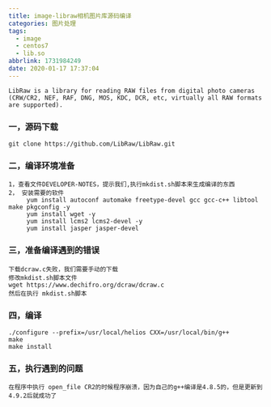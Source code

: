 ```yaml
---
title: image-libraw相机图片库源码编译
categories: 图片处理
tags:
  - image
  - centos7
  - lib.so
abbrlink: 1731984249
date: 2020-01-17 17:37:04
---
```


~~~
LibRaw is a library for reading RAW files from digital photo cameras (CRW/CR2, NEF, RAF, DNG, MOS, KDC, DCR, etc, virtually all RAW formats are supported).
~~~

### 一，源码下载

~~~
git clone https://github.com/LibRaw/LibRaw.git
~~~

### 二，编译环境准备

~~~
1，查看文件DEVELOPER-NOTES，提示我们,执行mkdist.sh脚本来生成编译的东西
2， 安装需要的软件
	 yum install autoconf automake freetype-devel gcc gcc-c++ libtool make pkgconfig -y
	 yum install wget -y
	 yum install lcms2 lcms2-devel -y
	 yum install jasper jasper-devel
~~~

### 三，准备编译遇到的错误

~~~
下载dcraw.c失败，我们需要手动的下载
修改mkdist.sh脚本文件
wget https://www.dechifro.org/dcraw/dcraw.c
然后在执行 mkdist.sh脚本
~~~

### 四，编译

~~~
./configure --prefix=/usr/local/helios CXX=/usr/local/bin/g++
make
make install

~~~

### 五，执行遇到的问题

~~~
在程序中执行 open_file CR2的时候程序崩溃，因为自己的g++编译是4.8.5的，但是更新到4.9.2后就成功了
~~~

